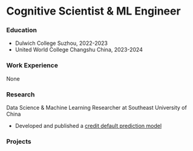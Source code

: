 # Cognitive Scientist & ML Engineer
### Education
- Dulwich College Suzhou, 2022-2023
- United World College Changshu China, 2023-2024
### Work Experience
None
### Research
Data Science & Machine Learning Researcher at Southeast University of China
- Developed and published a <a href="https://www.researchgate.net/publication/373054614_Credit_Default_Prediction_Based_on_Blending_Learning_Model">credit default prediction model</a>
### Projects

